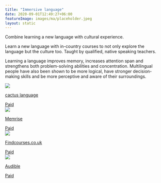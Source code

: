 ```yaml
---
title: "Immersive language"
date: 2020-09-01T12:49:27+06:00
featureImage: images/ma/placeholder.jpeg
layout: static
---
```


Combine learning a new language with cultural experience.

Learn a new language with in-country courses to not only explore the language but the culture too. Taught by qualified, native speaking teachers.

Learning a language improves memory, increases attention span and strengthens both problem-solving abilities and concentration. Multilingual people have also been shown to be more logical, have stronger decision-making skills and be more perceptive and aware of their surroundings.

<a class="ma-link" href="https://www.cactuslanguage.com/adults/courses/50-plus/"><div class="ma-card ma-card-Learning"><div class="ma-icon"><img src ="/images/icon-pound.png"/></div><div class="ma-name"><p>cactus language</p></div><div class="ma-paid-text"><span>Paid</span></div></div></a><a class="ma-link" href="https://www.memrise.com/"><div class="ma-card ma-card-Learning"><div class="ma-icon"><img src ="/images/icon-pound.png"/></div><div class="ma-name"><p>Memrise</p></div><div class="ma-paid-text"><span>Paid</span></div></div></a><a class="ma-link" href="https://www.findcourses.co.uk/search/language-training-courses"><div class="ma-card ma-card-Learning"><div class="ma-icon"><img src ="/images/icon-pound.png"/></div><div class="ma-name"><p>Findcourses.co.uk</p></div><div class="ma-paid-text"><span>Paid</span></div></div></a><a class="ma-link" href="https://www.awin1.com/cread.php?awinmid=8095&awinaffid=1198638&ued=https%3A%2F%2Fwww.audible.co.uk%2F"><div class="ma-card ma-card-Learning"><div class="ma-icon"><img src ="/images/icon-pound.png"/></div><div class="ma-name"><p>Audible</p></div><div class="ma-paid-text"><span>Paid</span></div></div></a>  

<br/><br/>






